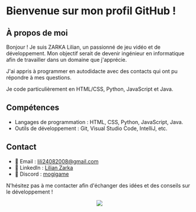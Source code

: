 # Bienvenue sur mon profil GitHub !

## À propos de moi

Bonjour ! Je suis ZARKA Lilian, un passionné de jeu vidéo et de développement. Mon objectif serait de devenir ingénieur en informatique afin de travailler dans un domaine que j'apprécie.

J'ai appris à programmer en autodidacte avec des contacts qui ont pu répondre à mes questions.

Je code particulièrement en HTML/CSS, Python, JavaScript et Java.

## Compétences

- Langages de programmation : HTML, CSS, Python, JavaScript, Java.
- Outils de développement : Git, Visual Studio Code, IntelliJ, etc.

## Contact  

- 📧 Email : [lili24082008@gmail.com](mailto:lili24082008@gmail.com)
- 🔗 LinkedIn : [Lilian Zarka](https://www.linkedin.com/in/lilian-zarka-126a0127a/)
- 💭 Discord : [mogigame](https://discord.gg/D8hYqzXx64)

N'hésitez pas à me contacter afin d'échanger des idées et des conseils sur le développement !

<p align="center">
  <img src="https://github-readme-stats.vercel.app/api/top-langs/?username=mogigameytb&theme=material-palenight&show_icons=true" />
</p>
